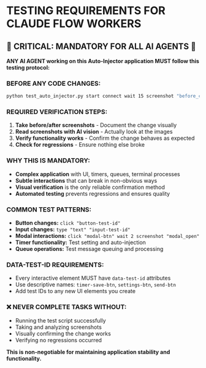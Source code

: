# TESTING REQUIREMENTS FOR CLAUDE FLOW WORKERS

## 🚨 CRITICAL: MANDATORY FOR ALL AI AGENTS 🚨

**ANY AI AGENT working on this Auto-Injector application MUST follow this testing protocol:**

### BEFORE ANY CODE CHANGES:
```bash
python test_auto_injector.py start connect wait 15 screenshot "before_change" [test actions] screenshot "after_change"
```

### REQUIRED VERIFICATION STEPS:
1. **Take before/after screenshots** - Document the change visually
2. **Read screenshots with AI vision** - Actually look at the images 
3. **Verify functionality works** - Confirm the change behaves as expected
4. **Check for regressions** - Ensure nothing else broke

### WHY THIS IS MANDATORY:
- **Complex application** with UI, timers, queues, terminal processes
- **Subtle interactions** that can break in non-obvious ways
- **Visual verification** is the only reliable confirmation method
- **Automated testing** prevents regressions and ensures quality

### COMMON TEST PATTERNS:
- **Button changes:** `click "button-test-id"`
- **Input changes:** `type "text" "input-test-id"`
- **Modal interactions:** `click "modal-btn" wait 2 screenshot "modal_open"`
- **Timer functionality:** Test setting and auto-injection
- **Queue operations:** Test message queuing and processing

### DATA-TEST-ID REQUIREMENTS:
- Every interactive element MUST have `data-test-id` attributes
- Use descriptive names: `timer-save-btn`, `settings-btn`, `send-btn`
- Add test IDs to any new UI elements you create

### ❌ NEVER COMPLETE TASKS WITHOUT:
- Running the test script successfully
- Taking and analyzing screenshots  
- Visually confirming the change works
- Verifying no regressions occurred

**This is non-negotiable for maintaining application stability and functionality.**